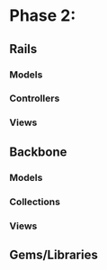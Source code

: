 # Phase 2:

## Rails
### Models

### Controllers

### Views

## Backbone
### Models

### Collections

### Views

## Gems/Libraries
